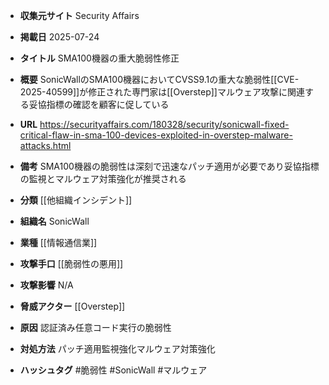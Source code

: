 - **収集元サイト**
Security Affairs

- **掲載日**
2025-07-24

- **タイトル**
SMA100機器の重大脆弱性修正

- **概要**
SonicWallのSMA100機器においてCVSS9.1の重大な脆弱性[[CVE-2025-40599]]が修正された専門家は[[Overstep]]マルウェア攻撃に関連する妥協指標の確認を顧客に促している

- **URL**
https://securityaffairs.com/180328/security/sonicwall-fixed-critical-flaw-in-sma-100-devices-exploited-in-overstep-malware-attacks.html

- **備考**
SMA100機器の脆弱性は深刻で迅速なパッチ適用が必要であり妥協指標の監視とマルウェア対策強化が推奨される

- **分類**
[[他組織インシデント]]

- **組織名**
SonicWall

- **業種**
[[情報通信業]]

- **攻撃手口**
[[脆弱性の悪用]]

- **攻撃影響**
N/A

- **脅威アクター**
[[Overstep]]

- **原因**
認証済み任意コード実行の脆弱性

- **対処方法**
パッチ適用監視強化マルウェア対策強化

- **ハッシュタグ**
#脆弱性 #SonicWall #マルウェア
